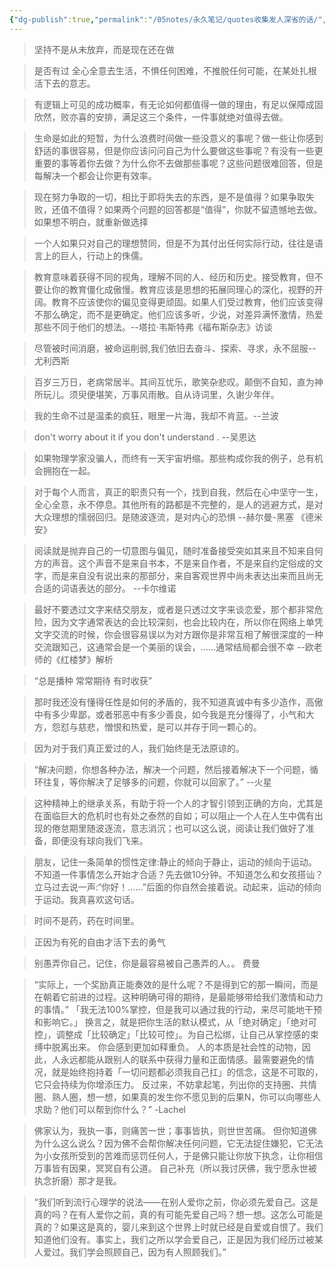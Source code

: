 ```yaml
---
{"dg-publish":true,"permalink":"/05notes/永久笔记/quotes收集发人深省的话/","dgPassFrontmatter":true,"noteIcon":""}
---
```


> 坚持不是从未放弃，而是现在还在做

> 是否有过 全心全意去生活，不惧任何困难，不推脱任何可能，在某处扎根活下去的意志。

> 有逻辑上可见的成功概率，有无论如何都值得一做的理由，有足以保障成固欣然，败亦喜的安排，满足这三个条件，一件事就绝对值得去做。

> 生命是如此的短暂，为什么浪费时间做一些没意义的事呢？做一些让你感到舒适的事很容易，但是你应该问问自己为什么要做这些事呢？有没有一些更重要的事等着你去做？为什么你不去做那些事呢？这些问题很难回答，但是每解决一个都会让你更有效率。

> 现在努力争取的一切，相比于即将失去的东西，是不是值得？如果争取失败，还值不值得？如果两个问题的回答都是“值得”，你就不留遗憾地去做。如果想不明白，就重新做选择

> 一个人如果只对自己的理想赞同，但是不为其付出任何实际行动，往往是语言上的巨人，行动上的侏儒。

> 教育意味着获得不同的视角，理解不同的人、经历和历史。接受教育，但不要让你的教育僵化成傲慢。教育应该是思想的拓展同理心的深化，视野的开阔。教育不应该使你的偏见变得更顽固。如果人们受过教育，他们应该变得不那么确定，而不是更确定。他们应该多听，少说，对差异满怀激情，热爱那些不同于他们的想法。--塔拉·韦斯特弗《福布斯杂志》访谈

> 尽管被时间消磨，被命运削弱,我们依旧去奋斗、探索、寻求，永不屈服--尤利西斯


> 百岁三万日，老病常居半。其间互忧乐，歌笑杂悲叹。颠倒不自知，直为神所玩儿。须臾便堪笑，万事风雨散。自从诗词里，久谢少年伴。

> 我的生命不过是温柔的疯狂，眼里一片海，我却不肯蓝。--兰波

> don't worry about it if you don't understand .  --吴恩达

> 如果物理学家没骗人，而终有一天宇宙坍缩。那些构成你我的例子，总有机会拥抱在一起。

> 对于每个人而言，真正的职责只有一个，找到自我，然后在心中坚守一生，全心全意，永不停息。其他所有的路都是不完整的，是人的逃避方式，是对大众理想的懦弱回归。是随波逐流，是对内心的恐惧 --赫尔曼-黑塞 《德米安》

> 阅读就是抛弃自己的一切意图与偏见，随时准备接受突如其来且不知来自何方的声音。这个声音不是来自书本，不是来自作者，不是来自约定俗成的文字，而是来自没有说出来的那部分，来自客观世界中尚未表达出来而且尚无合适的词语表达的部分。 --卡尔维诺

> 最好不要透过文字来结交朋友，或者是只透过文字来谈恋爱，那个都非常危险，因为文字通常表达的会比较深刻，也会比较内在，所以你在网络上单凭文字交流的时候，你会很容易误以为对方跟你是非常互相了解很深度的一种交流跟知己，这通常会是一个美丽的误会，……通常结局都会很不幸 
>    --欧老师的《红楼梦》解析

> “总是播种 常常期待 有时收获”               

> 那时我还没有懂得任性是如何的矛盾的，我不知道真诚中有多少造作，高傲中有多少卑鄙，或者邪恶中有多少善良，如今我是充分懂得了，小气和大方，怨怼与慈悲，憎恨和热爱，是可以并存于同一颗心的。


> 因为对于我们真正爱过的人，我们始终是无法原谅的。



>“解决问题，你想各种办法，解决一个问题，然后接着解决下一个问题，循环往复，等你解决了足够多的问题，你就可以回家了。”  --火星

> 这种精神上的继承关系，有助于将一个人的才智引领到正确的方向，尤其是在面临巨大的危机时也有处之泰然的自如；可以阻止一个人在人生中偶有出现的倦怠期里随波逐流，意志消沉；也可以这么说，阅读让我们做好了准备，即便没有球向我们飞来。

>朋友，记住一条简单的惯性定律:静止的倾向于静止，运动的倾向于运动。不知道一件事情怎么开始才合适？先去做10分钟。不知道怎么和女孩搭讪？立马过去说一声:“你好！……”后面的你自然会接着说。动起来，运动的倾向于运动。我真喜欢这句话。

> 时间不是药，药在时间里。

> 正因为有死的自由才活下去的勇气 

>别愚弄你自己，记住，你是最容易被自己愚弄的人。。 费曼

> “实际上，一个奖励真正能奏效的是什么呢？不是得到它的那一瞬间，而是在朝着它前进的过程。这种明确可得的期待，是最能够带给我们激情和动力的事情。”
「我无法100%掌控，但是我可以通过我的行动，来尽可能地干预和影响它。」
换言之，就是把你生活的默认模式，从「绝对确定」「绝对可控」，调整成「比较确定」「比较可控」。为自己松绑，让自己从掌控感的束缚中脱离出来。
你会感到更加如释重负。
人的本质是社会性的动物，因此，人永远都能从跟别人的联系中获得力量和正面情感。最需要避免的情况，就是始终抱持着「一切问题都必须我自己扛」的信念，这是不可取的，它只会持续为你增添压力。
反过来，不妨拿起笔，列出你的支持圈、共情圈、熟人圈，想一想，如果真的发生你不愿见到的后果N，你可以向哪些人求助？他们可以帮到你什么？”
-Lachel


> 佛家认为，我执一事，则痛苦一世；事事皆执，则世世苦痛。
但你知道佛为什么这么说么？因为佛不会帮你解决任何问题，它无法捉住嫌犯，它无法为小女孩所受到的苦难而惩罚任何人，于是佛只能让你放下执念，让你相信万事皆有因果，冥冥自有公道。 自己补充（所以我讨厌佛，我宁愿永世被执念折磨）那才是我。

>“我们听到流行心理学的说法——在别人爱你之前，你必须先爱自己。这是真的吗？在有人爱你之前，真的有可能先爱自己吗？想一想。这怎么可能是真的？如果这是真的，婴儿来到这个世界上时就已经是自爱或自恨了。我们知道他们没有。事实上，我们之所以学会爱自己，正是因为我们经历过被某人爱过。我们学会照顾自己，因为有人照顾我们。”

